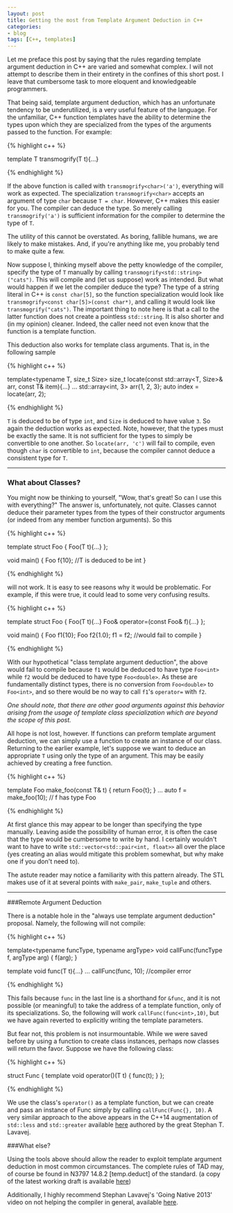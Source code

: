 ```yaml
---
layout: post
title: Getting the most from Template Argument Deduction in C++
categories:
- blog
tags: [C++, templates]
---
```


Let me preface this post by saying that the rules regarding template argument
deduction in C++ are varied and somewhat complex. I will not attempt to describe
them in their entirety in the confines of this short post. I leave that cumbersome
task to more eloquent and knowledgeable programmers.

That being said, template argument deduction, which has an unfortunate tendency to
be underutilized, is a very useful feature of the language. For the unfamiliar,
C++ function templates have the ability to determine the types upon which they are
specialized from the types of the arguments passed to the function. For example:

{% highlight c++ %}

template<typename T>
T transmogrify(T t){...}

{% endhighlight %}

If the above function is called with `transmogrify<char>('a')`, everything
will work as expected. The specialization `transmogrify<char>` accepts an argument of
type `char` because `T = char`. However, C++ makes this easier for you. The
compiler can deduce the type. So merely calling `transmogrify('a')` is sufficient
information for the compiler to determine the type of `T`.

The utility of this cannot be overstated. As boring, fallible humans, we are likely
to make mistakes. And, if you're anything like me, you probably tend to make quite a
few.

Now suppose I, thinking myself above the petty knowledge of the compiler, specify
the type of `T` manually by calling `transmogrify<std::string>("cats")`. This will
compile and (let us suppose) work as intended. But what would happen if we let the
compiler deduce the type? The type of a string literal in C++ is `const char[5]`, so
the function specialization would look like `transmogrify<const char[5]>(const
char*)`, and calling it would look like `transmogrify("cats")`. The important thing
to note here is that a call to the latter function does not create a pointless
`std::string`. It is also shorter and (in my opinion) cleaner. Indeed, the caller
need not even know that the function is a template function.

This deduction also works for template class arguments. That is, in the following
sample

{% highlight c++ %}

template<typename T, size_t Size>
size_t locate(const std::array<T, Size>& arr, const T& item){...}
...
std::array<int, 3> arr{1, 2, 3};
auto index = locate(arr, 2);

{% endhighlight %}

`T` is deduced to be of type `int`, and `Size` is deduced to have value `3`. So again
the deduction works as expected. Note, however, that the types must be exactly the
same. It is not sufficient for the types to simply be convertible to one another. So
`locate(arr, 'c')` will fail to compile, even though `char` is convertible to `int`,
because the compiler cannot deduce a consistent type for `T`.

---

### What about Classes?

You might now be thinking to yourself, "Wow, that's great! So can I use this with
everything?" The answer is, unfortunately, not quite. Classes cannot deduce their
parameter types from the types of their constructor arguments (or indeed from any
member function arguments). So this

{% highlight c++ %}

template<typename T>
struct Foo {
    Foo(T t){...}
};

void main() {
    Foo f{10}; //T is deduced to be int
}

{% endhighlight %}

will not work. It is easy to see reasons why it would be problematic. For example,
if this were true, it could lead to some very confusing results. 

{% highlight c++ %}

template<typename T>
struct Foo {
    Foo(T t){...}
    Foo& operator=(const Foo& f){...}
};

void main() {
    Foo f1{10};
    Foo f2{1.0};
    f1 = f2; //would fail to compile
}

{% endhighlight %}

With our hypothetical "class template argument deduction", the above would fail to
compile because `f1` would be deduced to have type `Foo<int>` while `f2` would be
deduced to have type `Foo<double>`. As these are fundamentally distinct types, there
is no conversion from `Foo<double>` to `Foo<int>`, and so there would be no way
to call `f1`'s `operator=` with `f2`.

_One should note, that there are other good arguments against this behavior arising
from the usage of template class specialization which are beyond the scope of this
post._

All hope is not lost, however. If functions can preform template argument deduction,
we can simply use a function to create an instance of our class. Returning to the
earlier example, let's suppose we want to deduce an appropriate `T` using only
the type of an argument. This may be easily achieved by creating a free function.

{% highlight c++ %}

template<typename T>
Foo<T> make_foo(const T& t) {
    return Foo<T>{t};
}
...
auto f = make_foo(10); // f has type Foo<int>

{% endhighlight %}

At first glance this may appear to be longer than specifying the type manually.
Leaving aside the possibility of human error, it is often the case that the
type would be cumbersome to write by hand. I certainly wouldn't want to have to write
`std::vector<std::pair<int, float>>` all over the place (yes creating an alias would
mitigate this problem somewhat, but why make one if you don't need to).

The astute reader may notice a familiarity with this pattern already. The STL makes
use of it at several points with `make_pair`, `make_tuple` and others.

---

###Remote Argument Deduction

There is a notable hole in the "always use template argument deduction" proposal.
Namely, the following will not compile:

{% highlight c++ %}

template<typename funcType, typename argType>
void callFunc(funcType f, argType arg) {
    f(arg);
}

template<typename T>
void func(T t){...}
...
callFunc(func, 10); //compiler error

{% endhighlight %}

This fails because `func` in the last line is a shorthand for `&func`, and it is
not possible (or meaningful) to take the address of a template function, only of its
specializations. So, the following will work `callFunc(func<int>,10)`, but we have
again reverted to explicitly writing the template parameters.

But fear not, this problem is not insurmountable.  While we were saved before by
using a function to create class instances, perhaps now classes will return the
favor. Suppose we have the following class:

{% highlight c++ %}

struct Func {
    template<typename T>
    void operator()(T t) {
        func(t);
    }
};

{% endhighlight %}

We use the class's `operator()` as a template function, but we can create and pass
an instance of Func simply by calling `callFunc(Func{}, 10)`. A very similar approach
to the above appears in the C++14 augmentation of `std::less` and `std::greater`
available [here][paper] authored by the great Stephan T. Lavavej.

[paper]: http://www.open-std.org/jtc1/sc22/wg21/docs/papers/2012/n3421.htm

###What else?

Using the tools above should allow the reader to exploit template argument deduction
in most common circumstances. The complete rules of TAD may, of course be found in
N3797 14.8.2 \[temp.deduct\] of the standard. (a copy of the latest working draft is
available [here][isocpp])

[isocpp]: http://www.isocpp.org

Additionally, I highly recommend Stephan Lavavej's 'Going Native 2013' video on
not helping the compiler in general, available [here][channel9].

[channel9]: http://channel9.msdn.com/Events/GoingNative/2013/Don-t-Help-the-Compiler
